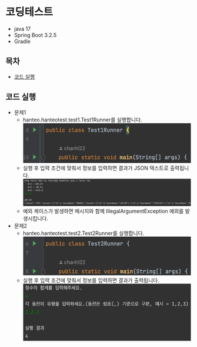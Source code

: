 # 코딩테스트

* java 17
* Spring Boot 3.2.5
* Gradle

## 목차

- [코드 실행](#코드-실행)

## 코드 실행

* 문제1
  * hanteo.hanteotest.test1.Test1Runner를 실행합니다.  
    ![img.png](readme/img.png)
  * 실행 후 입력 조건에 맞춰서 정보를 입력하면 결과가 JSON 텍스트로 출력됩니다.  
    ![img_2.png](readme/img_2.png)
  * 예외 케이스가 발생하면 메시지와 함께 IllegalArgumentException 예외를 발생시킵니다.
* 문제2
  * hanteo.hanteotest.test2.Test2Runner를 실행합니다.  
    ![img_1.png](readme/img_1.png)
  * 실행 후 입력 조건에 맞춰서 정보를 입력하면 결과가 출력됩니다.  
    ![img_3.png](readme/img_3.png)